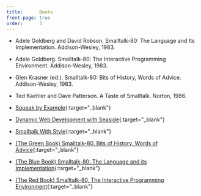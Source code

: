 ```yaml
---
title:      Books
front-page: true
order:      3
---
```

- Adele Goldberg and David Robson. Smalltalk-80: The Language and Its Implementation. Addison-Wesley, 1983.
- Adele Goldberg. Smalltalk-80: The Interactive Programming Environment. Addison-Wesley, 1983.
- Glen Krasner (ed.). Smalltalk-80: Bits of History, Words of Advice. Addison-Wesley, 1983.
- Ted Kaehler and Dave Patterson. A Taste of Smalltalk. Norton, 1986.

- [Squeak by Example][1]{:target="_blank"}
- [Dynamic Web Development with Seaside][2]{:target="_blank"}
- [Smalltalk With Style][3]{:target="_blank"}
- [(The Green Book) Smalltalk-80, Bits of History, Words of Advice][4]{:target="_blank"}
- [(The Blue Book) Smalltalk-80: The Language and its Implementation][5]{:target="_blank"}
- [(The Red Book) Smalltalk-80, The Interactive Programming Environment][6]{:target="_blank"}

[1]: http://squeakbyexample.org/
[2]: http://book.seaside.st/
[3]: http://sdmeta.gforge.inria.fr/FreeBooks/WithStyle/SmalltalkWithStyle.pdf
[4]: http://sdmeta.gforge.inria.fr/FreeBooks/BitsOfHistory/
[5]: http://sdmeta.gforge.inria.fr/FreeBooks/BlueBook/
[6]: http://sdmeta.gforge.inria.fr/FreeBooks/TheInteractiveProgrammingEnv/TheInteractiveProgrammingEnv.pdf
